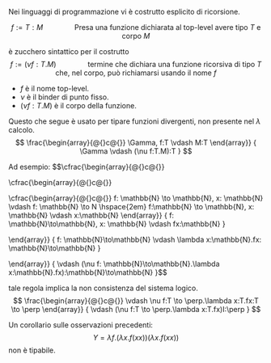 Nei linguaggi di programmazione vi è costrutto esplicito di ricorsione.

$$f:=T:M\hspace{4em}\text{Presa una funzione dichiarata al top-level avere tipo }T\text{ e corpo }M$$

è zucchero sintattico per il costrutto
$$f:=(\nu f:T.M)\hspace{4em}\text{termine che dichiara una funzione ricorsiva di tipo }T\text{ che, nel corpo, può richiamarsi usando il nome }f$$

- $f$ è il nome top-level.
- $\nu$ è il binder di punto fisso. 
- $(\nu f:T.M)$ è il corpo della funzione.

Questo che segue è usato per tipare funzioni divergenti, non presente nel $\lambda$ calcolo.
$$
\frac{\begin{array}{@{}c@{}}
\Gamma, f:T \vdash M:T
\end{array}}
{
\Gamma \vdash (\nu f:T.M):T
}
$$

Ad esempio:
$$\cfrac{\begin{array}{@{}c@{}}

\cfrac{\begin{array}{@{}c@{}}

\cfrac{\begin{array}{@{}c@{}}
f: \mathbb{N} \to \mathbb{N}, x: \mathbb{N} \vdash f: \mathbb{N} \to N \hspace{2em} f:\mathbb{N} \to \mathbb{N}, x: \mathbb{N} \vdash x:\mathbb{N}
\end{array}}
{
f: \mathbb{N}\to\mathbb{N}, x: \mathbb{N} \vdash fx:\mathbb{N}
}

\end{array}}
{
f: \mathbb{N}\to\mathbb{N} \vdash \lambda x:\mathbb{N}.fx: \mathbb{N}\to\mathbb{N}
}

\end{array}}
{
\vdash (\nu f: \mathbb{N}\to\mathbb{N}.\lambda x:\mathbb{N}.fx):\mathbb{N}\to\mathbb{N}
}$$

tale regola implica la non consistenza del sistema logico.
$$
\frac{\begin{array}{@{}c@{}}
\vdash \nu f:T \to \perp.\lambda x:T.fx:T \to \perp
\end{array}}
{
\vdash (\nu f:T \to \perp.\lambda x:T.fx)I:\perp
}
$$

Un corollario sulle osservazioni precedenti:
$$Y = \lambda f. (\lambda x.f(xx))(\lambda x.f(xx))$$
non è tipabile.